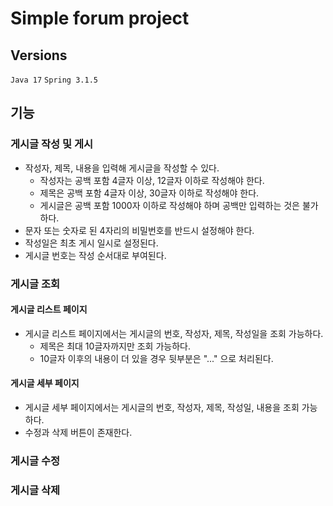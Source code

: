 # Simple forum project

## Versions
`Java 17` `Spring 3.1.5`

## 기능

### 게시글 작성 및 게시

- 작성자, 제목, 내용을 입력해 게시글을 작성할 수 있다.
  - 작성자는 공백 포함 4글자 이상, 12글자 이하로 작성해야 한다.
  - 제목은 공백 포함 4글자 이상, 30글자 이하로 작성해야 한다.
  - 게시글은 공백 포함 1000자 이하로 작성해야 하며 공백만 입력하는 것은 불가하다.
- 문자 또는 숫자로 된 4자리의 비밀번호를 반드시 설정해야 한다.
- 작성일은 최초 게시 일시로 설정된다.
- 게시글 번호는 작성 순서대로 부여된다.

### 게시글 조회

#### 게시글 리스트 페이지

- 게시글 리스트 페이지에서는 게시글의 번호, 작성자, 제목, 작성일을 조회 가능하다.
  - 제목은 최대 10글자까지만 조회 가능하다.
  - 10글자 이후의 내용이 더 있을 경우 뒷부분은 "..." 으로 처리된다.

#### 게시글 세부 페이지

- 게시글 세부 페이지에서는 게시글의 번호, 작성자, 제목, 작성일, 내용을 조회 가능하다.
- 수정과 삭제 버튼이 존재한다.

### 게시글 수정

### 게시글 삭제